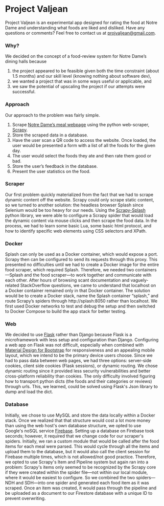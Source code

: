 # Project Valjean
Project Valjean is an experimental app designed for rating the food at Notre Dame and understanding what foods are liked and disliked. Have any questions or comments?
Feel free to contact us at projvaljean@gmail.com.
### Why?
We decided on the concept of a food-review system for Notre Dame’s dining halls because
1. the project appeared to be feasible given both the time constraint (about 1.5 months) and our skill level (knowing nothing about software dev),
2. we wanted a project that was in some ways useful or applicable, and
3. we saw the potential of upscaling the project if our attempts were successful.

### Approach
Our approach to the problem was fairly simple.
1. Scrape [Notre Dame’s meal webpage](nutrition.nd.edu/NetNutrition1) using the python web-scraper, [Scrapy](https://scrapy.org/).
2. Store the scraped data in a database.
3. Have the user scan a QR code to access the website. Once loaded, the user would be presented a form with a list of all the foods for the given day. 
4. The user would select the foods they ate and then rate them good or bad.
5. Store the user’s feedback in the database.
6. Present the user statistics on the food.
### Scraper
Our first problem quickly materialized from the fact that we had to scrape dynamic content off the website. Scrapy could only scrape static content, so we turned to another solution: the headless browser Splash since Selenium would be too heavy for our needs. Using the [Scrapy-Splash](https://github.com/scrapy-plugins/scrapy-splash) python library, we were able to configure a Scrapy spider that would load the dynamic content via mouse clicks and then scrape the food data. In the process, we had to learn some basic Lua, some basic html protocol, and how to identify specific web elements using CSS selectors and XPath.
### Docker
Splash can only be used as a Docker container, which would expose a port. Scrapy then can be configured to send its requests through this proxy. This presented no difficulties until we had to create a Docker image for the entire food scraper, which required Splash. Therefore, we needed two containers—Splash and the food scraper—to work together and communicate with each other. After hours of browsing scant documentation and vaguely-related StackOverflow questions, we came to understand that localhost on a Docker container remained only in that Docker container. The solution would be to create a Docker stack, name the Splash container “splash,” and route Scrapy’s spiders through http://splash:8050 rather than localhost. We first used Docker networks to test and debug the setup and then switched to Docker Compose to build the app stack for better testing.
### Web
We decided to use [Flask](https://flask.palletsprojects.com/en/2.0.x/) rather than Django because Flask is a microframework with less setup and configuration than Django. Configuring a web app on Flask was not difficult, especially when combined with [Material Design for Bootstrap](https://mdbootstrap.com/) for responsiveness and an appealing mobile layout, which we intend to be the primary device users choose. Since we had to pass data between web pages, we had three options: server-side cookies, client side cookies (Flask sessions), or dynamic routing. We chose dynamic routing since it provided less security vulnerabilities and better cross-platform reliability than cookies. The only difficulty involved figuring how to transport python dicts (the foods and their categories or reviews) through urls. This, we learned, could be solved using Flask's Json library to dump and load the dict.
### Database
Initially, we chose to use MySQL and store the data locally within a Docker stack. Once we realized that that structure would cost a lot more money than using the web host's own database structure, we opted to use Google's noSQL service [Firebase](https://firebase.google.com/). Setting up a database on Firebase took seconds; however, it required that we change code for our scraper's spiders. Initially, we ran a custom module that would be called after the food items for each meal were parsed. This would cycle through all the items and upload them to the database, but it would also call the client session for Firebase multiple times, which is not allowed/not good practice. Therefore, we opted to use Scrapy's Item and Pipeline system but again ran into a problem: Scrapy's items only seemed to be recognized by the Scrapy core if they were created within the spider file—not within our local module, where it would be easiest to configure. So we combined the two spiders—NDH and SDH—into one spider and generated each food item as it was scraped. Once an item was created, it would pass through the pipeline and be uploaded as a document to our Firestore database with a unique ID to prevent overwriting.